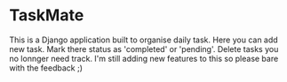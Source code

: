 # TaskMate
This is a Django application built to organise daily task.
  Here you can add new task.
  Mark there status as 'completed' or 'pending'.
  Delete tasks you no lonnger need track.
I'm still adding new features to this so please bare with the feedback ;)
